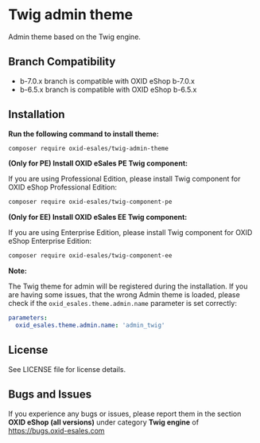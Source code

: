 # Twig admin theme

Admin theme based on the Twig engine.

## Branch Compatibility

* b-7.0.x branch is compatible with OXID eShop b-7.0.x
* b-6.5.x branch is compatible with OXID eShop b-6.5.x

## Installation

**Run the following command to install theme:**
```bash
composer require oxid-esales/twig-admin-theme
```

**(Only for PE) Install OXID eSales PE Twig component:**

If you are using Professional Edition, please install Twig component for OXID eShop Professional Edition:
```bash
composer require oxid-esales/twig-component-pe
```

**(Only for EE) Install OXID eSales EE Twig component:**

If you are using Enterprise Edition, please install Twig component for OXID eShop Enterprise Edition:
```bash
composer require oxid-esales/twig-component-ee
```

**Note:**

The Twig theme for admin will be registered during the installation. If you are having some issues, that the wrong Admin 
theme is loaded, please check if the `oxid_esales.theme.admin.name` parameter is set correctly:
```yaml
parameters:
  oxid_esales.theme.admin.name: 'admin_twig'
```

## License

See LICENSE file for license details.

## Bugs and Issues

If you experience any bugs or issues, please report them in the section **OXID eShop (all versions)** under category **Twig engine** of https://bugs.oxid-esales.com
